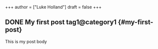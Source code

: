 +++
author = ["Luke Holland"]
draft = false
+++

## <span class="org-todo done DONE">DONE</span> My first post <span class="tag"><span class="tag1">tag1</span><span class="_category1">@category1</span></span> {#my-first-post}

This is my post body

